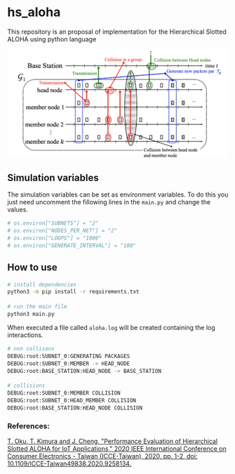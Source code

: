 # hs_aloha
This repository is an proposal of implementation for the Hierarchical Slotted ALOHA using python language

![aloha - Time-sequence diagram](aloha.png "Time-sequence diagram")


## Simulation variables
The simulation variables can be set as environment variables.
To do this you just need uncomment the fillowing lines in the `main.py` and change the values.

```python
# os.environ["SUBNETS"] = "2"
# os.environ["NODES_PER_NET"] = "2"
# os.environ["LOOPS"] = "1000"
# os.environ["GENERATE_INTERVAL"] = "100"
```

## How to use
```bash
# install dependencies
python3 -m pip install -r requirements.txt

# run the main file
python3 main.py
```

When executed a file called `aloha.log` will be created containing the log interactions.
```bash
# non collisons
DEBUG:root:SUBNET_0:GENERATING PACKAGES
DEBUG:root:SUBNET_0:MEMBER -> HEAD_NODE
DEBUG:root:BASE_STATION:HEAD_NODE -> BASE_STATION

# collisions
DEBUG:root:SUBNET_0:MEMBER COLLISION
DEBUG:root:SUBNET_0:HEAD_MEMBER COLLISION
DEBUG:root:BASE_STATION:HEAD_NODE COLLISION
```

### References:
[T. Oku, T. Kimura and J. Cheng, "Performance Evaluation of Hierarchical Slotted ALOHA for IoT Applications," 2020 IEEE International Conference on Consumer Electronics - Taiwan (ICCE-Taiwan), 2020, pp. 1-2, doi: 10.1109/ICCE-Taiwan49838.2020.9258134.](paper.pdf)